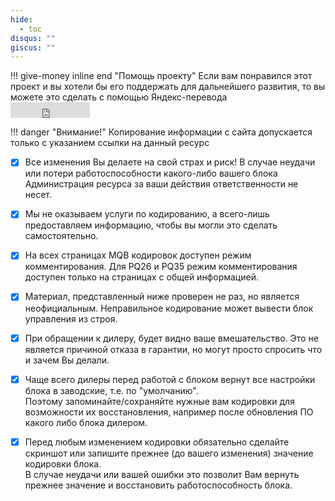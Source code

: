 ```yaml
---
hide:
  - toc
disqus: ""
giscus: ""
---
```

  
<style>
  .md-typeset h1,
  .md-content__button {
    display: none;
</style>

!!! give-money inline end "Помощь проекту"
    Если вам понравился этот проект и вы хотели бы его поддержать для дальнейшего развития, то вы можете это сделать 
    с помощью Яндекс-перевода  
    <iframe src="https://yoomoney.ru/quickpay/button-widget?targets=%D0%9F%D0%BE%D0%B4%D0%B4%D0%B5%D1%80%D0%B6%D0%BA%D0%B0%20%D0%BF%D1%80%D0%BE%D0%B5%D0%BA%D1%82%D0%B0%20vwcoding.ru&default-sum=100&button-text=11&yoomoney-payment-type=on&button-size=s&button-color=orange&successURL=vwcoding.ru&quickpay=small&account=4100110582992748&" width="127" height="25" frameborder="0" allowtransparency="true" scrolling="no"></iframe>

!!! danger "Внимание!"
    Копирование информации с сайта допускается только с указанием ссылки на данный ресурс

* [x] Все изменения Вы делаете на свой страх и риск! В случае неудачи или потери работоспособности какого-либо вашего блока Администрация ресурса за ваши действия ответственности не несет.  

* [x] Мы не оказываем услуги по кодированию, а всего-лишь предоставляем информацию, чтобы вы могли это сделать самостоятельно.  

* [x] На всех страницах MQB кодировок доступен режим комментирования. Для PQ26 и PQ35 режим комментирования доступен только на страницах с общей информацией.

* [x] Материал, представленный ниже проверен не раз, но является неофициальным. Неправильное кодирование может вывести блок управления из строя.

* [x] При обращении к дилеру, будет видно ваше вмешательство. Это не является причиной отказа в гарантии, но могут просто спросить что и зачем Вы делали.

* [x] Чаще всего дилеры перед работой с блоком вернут все настройки блока в заводские, т.е. по "умолчанию".  
Поэтому запоминайте/сохраняйте нужные вам кодировки для возможности их восстановления, например после обновления ПО какого либо блока дилером.

* [x] Перед любым изменением кодировки обязательно сделайте скриншот или запишите прежнее (до вашего изменения) значение кодировки блока.   
В случае неудачи или вашей ошибки это позволит Вам вернуть прежнее значение и восстановить работоспособность блока.
